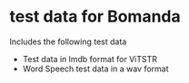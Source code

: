 # test data for Bomanda
Includes the following test data
- Test data in lmdb format for ViTSTR
- Word Speech test data in a wav format 
